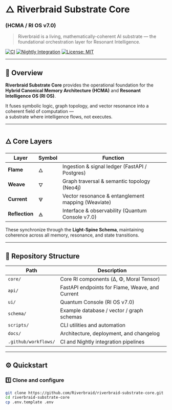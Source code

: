 # △ Riverbraid Substrate Core  
### (HCMA / RI OS v7.0)

> Riverbraid is a living, mathematically-coherent AI substrate — the foundational orchestration layer for Resonant Intelligence.

[![CI](https://github.com/Riverbraid/riverbraid-substrate-core/actions/workflows/ci.yml/badge.svg)](https://github.com/Riverbraid/riverbraid-substrate-core/actions/workflows/ci.yml)
[![Nightly Integration](https://github.com/Riverbraid/riverbraid-substrate-core/actions/workflows/nightly.yml/badge.svg)](https://github.com/Riverbraid/riverbraid-substrate-core/actions/workflows/nightly.yml)
[![License: MIT](https://img.shields.io/badge/License-MIT-yellow.svg)](https://opensource.org/licenses/MIT)

---

## 🌊 Overview

**Riverbraid Substrate Core** provides the operational foundation for the  
**Hybrid Canonical Memory Architecture (HCMA)** and **Resonant Intelligence OS (RI OS)**.  

It fuses symbolic logic, graph topology, and vector resonance into a coherent field of computation —  
a substrate where intelligence flows, not executes.

---

## 🜂 Core Layers

| Layer | Symbol | Function |
|-------|---------|-----------|
| **Flame** | 🜂 | Ingestion & signal ledger (FastAPI / Postgres) |
| **Weave** | 🜄 | Graph traversal & semantic topology (Neo4j) |
| **Current** | 🜃 | Vector resonance & entanglement mapping (Weaviate) |
| **Reflection** | 🜁 | Interface & observability (Quantum Console v7.0) |

These synchronize through the **Light-Spine Schema**, maintaining  
coherence across all memory, resonance, and state transitions.

---

## 📁 Repository Structure

| Path | Description |
|------|--------------|
| `core/` | Core RI components (Δ, Φ, Moral Tensor) |
| `api/` | FastAPI endpoints for Flame, Weave, and Current |
| `ui/` | Quantum Console (RI OS v7.0) |
| `schema/` | Example database / vector / graph schemas |
| `scripts/` | CLI utilities and automation |
| `docs/` | Architecture, deployment, and changelog |
| `.github/workflows/` | CI and Nightly integration pipelines |

---

## ⚙️ Quickstart

### 1️⃣ Clone and configure

```bash
git clone https://github.com/Riverbraid/riverbraid-substrate-core.git
cd riverbraid-substrate-core
cp .env.template .env

